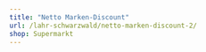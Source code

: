 ```yaml
---
title: "Netto Marken-Discount"
url: /lahr-schwarzwald/netto-marken-discount-2/
shop: Supermarkt
---
```

